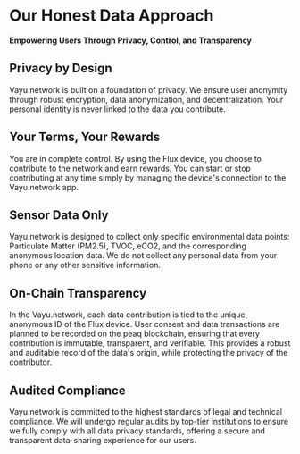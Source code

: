 # Our Honest Data Approach

**Empowering Users Through Privacy, Control, and Transparency**

## Privacy by Design

Vayu.network is built on a foundation of privacy. We ensure user anonymity through robust encryption, data anonymization, and decentralization. Your personal identity is never linked to the data you contribute.

## Your Terms, Your Rewards

You are in complete control. By using the Flux device, you choose to contribute to the network and earn rewards. You can start or stop contributing at any time simply by managing the device's connection to the Vayu.network app.

## Sensor Data Only

Vayu.network is designed to collect only specific environmental data points: Particulate Matter (PM2.5), TVOC, eCO2, and the corresponding anonymous location data. We do not collect any personal data from your phone or any other sensitive information.

## On-Chain Transparency

In the Vayu.network, each data contribution is tied to the unique, anonymous ID of the Flux device. User consent and data transactions are planned to be recorded on the peaq blockchain, ensuring that every contribution is immutable, transparent, and verifiable. This provides a robust and auditable record of the data's origin, while protecting the privacy of the contributor.

## Audited Compliance

Vayu.network is committed to the highest standards of legal and technical compliance. We will undergo regular audits by top-tier institutions to ensure we fully comply with all data privacy standards, offering a secure and transparent data-sharing experience for our users. 
